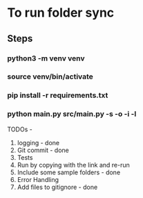 # To run folder sync

## Steps

### python3 -m venv venv

### source venv/bin/activate

### pip install -r requirements.txt

### python main.py src/main.py -s <sourceFolderPath> -o <outputFolderPath> -i <SyncInterval> -l <logsFilePath>

TODOs -

1. logging - done
2. Git commit - done
3. Tests
4. Run by copying with the link and re-run
5. Include some sample folders - done
6. Error Handling
7. Add files to gitignore - done
